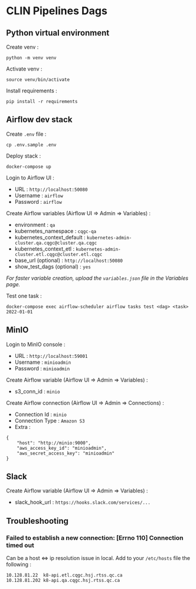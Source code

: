 # CLIN Pipelines Dags

## Python virtual environment

Create venv :

```
python -m venv venv
```

Activate venv :

```
source venv/bin/activate
```

Install requirements :

```
pip install -r requirements
```

## Airflow dev stack

Create `.env` file :

```
cp .env.sample .env
```

Deploy stack :

```
docker-compose up
```

Login to Airflow UI :

- URL : `http://localhost:50080`
- Username : `airflow`
- Password : `airflow`

Create Airflow variables (Airflow UI => Admin => Variables) :

- environment : `qa`
- kubernetes_namespace : `cqgc-qa`
- kubernetes_context_default : `kubernetes-admin-cluster.qa.cqgc@cluster.qa.cqgc`
- kubernetes_context_etl : `kubernetes-admin-cluster.etl.cqgc@cluster.etl.cqgc`
- base_url (optional) : `http://localhost:50080`
- show_test_dags (optional) : `yes`

_For faster variable creation, upload the `variables.json` file in the Variables page._

Test one task :

```
docker-compose exec airflow-scheduler airflow tasks test <dag> <task> 2022-01-01
```

## MinIO

Login to MinIO console :

- URL : `http://localhost:59001`
- Username : `minioadmin`
- Password : `minioadmin`

Create Airflow variable (Airflow UI => Admin => Variables) :

- s3_conn_id : `minio`

Create Airflow connection (Airflow UI => Admin => Connections) :

- Connection Id : `minio`
- Connection Type : `Amazon S3`
- Extra :

```
{
    "host": "http://minio:9000",
    "aws_access_key_id": "minioadmin",
    "aws_secret_access_key": "minioadmin"
}
```

## Slack

Create Airflow variable (Airflow UI => Admin => Variables) :

- slack_hook_url : `https://hooks.slack.com/services/...`

## Troubleshooting

### Failed to establish a new connection: [Errno 110] Connection timed out

Can be a host <=> ip resolution issue in local. Add to your `/etc/hosts` file the following :

```
10.128.81.22  k8-api.etl.cqgc.hsj.rtss.qc.ca
10.128.81.202 k8-api.qa.cqgc.hsj.rtss.qc.ca
```
